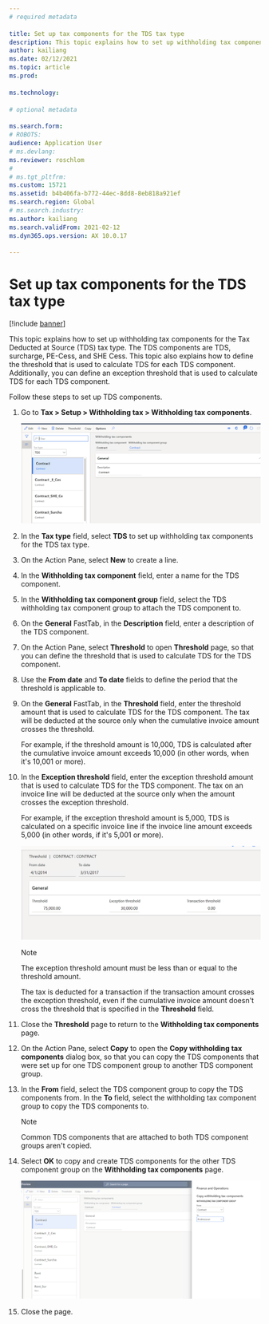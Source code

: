 ```yaml
---
# required metadata

title: Set up tax components for the TDS tax type
description: This topic explains how to set up withholding tax components for the Tax Deducted at Source (TDS) tax type. It also explains how to define the threshold limit that is used to calculate TDS for each TDS component.
author: kailiang
ms.date: 02/12/2021
ms.topic: article
ms.prod: 

ms.technology: 

# optional metadata

ms.search.form: 
# ROBOTS: 
audience: Application User
# ms.devlang: 
ms.reviewer: roschlom
# 
# ms.tgt_pltfrm: 
ms.custom: 15721
ms.assetid: b4b406fa-b772-44ec-8dd8-8eb818a921ef
ms.search.region: Global
# ms.search.industry: 
ms.author: kailiang
ms.search.validFrom: 2021-02-12
ms.dyn365.ops.version: AX 10.0.17

---
```

# Set up tax components for the TDS tax type

[!include [banner](../includes/banner.md)]

This topic explains how to set up withholding tax components for the Tax Deducted at Source (TDS) tax type. The TDS components are TDS, surcharge, PE-Cess, and SHE Cess. This topic also explains how to define the threshold that is used to calculate TDS for each TDS component. Additionally, you can define an exception threshold that is used to calculate TDS for each TDS component.

Follow these steps to set up TDS components.

1. Go to **Tax \> Setup \> Withholding tax \> Withholding tax components**.

    [![Withholding tax components page.](./media/apac-ind-TDS-9.png)](./media/apac-ind-TDS-9.png)

2. In the **Tax type** field, select **TDS** to set up withholding tax components for the TDS tax type.
3. On the Action Pane, select **New** to create a line.
4. In the **Withholding tax component** field, enter a name for the TDS component.
5. In the **Withholding tax component group** field, select the TDS withholding tax component group to attach the TDS component to.
6. On the **General** FastTab, in the **Description** field, enter a description of  the TDS component.
7. On the Action Pane, select **Threshold** to open **Threshold** page, so that you can define the threshold that is used to calculate TDS for the TDS component.
8. Use the **From date** and **To date** fields to define the period that the threshold is applicable to.
9. On the **General** FastTab, in the **Threshold** field, enter the threshold amount that is used to calculate TDS for the TDS component. The tax will be deducted at the source only when the cumulative invoice amount crosses the threshold.

    For example, if the threshold amount is 10,000, TDS is calculated after the cumulative invoice amount exceeds 10,000 (in other words, when it's 10,001 or more).

10. In the **Exception threshold** field, enter the exception threshold amount that is used to calculate TDS for the TDS component. The tax on an invoice line will be deducted at the source only when the amount crosses the exception threshold.

    For example, if the exception threshold amount is 5,000, TDS is calculated on a specific invoice line if the invoice line amount exceeds 5,000 (in other words, if it's 5,001 or more).

    [![Threshold page.](./media/apac-ind-TDS-10.png)](./media/apac-ind-TDS-10.png)

    > [!NOTE]
    > The exception threshold amount must be less than or equal to the threshold amount.
    >
    > The tax is deducted for a transaction if the transaction amount crosses the exception threshold, even if the cumulative invoice amount doesn't cross the threshold that is specified in the **Threshold** field.

11. Close the **Threshold** page to return to the **Withholding tax components** page.
12. On the Action Pane, select **Copy** to open the **Copy withholding tax components** dialog box, so that you can copy the TDS components that were set up for one TDS component group to another TDS component group.
13. In the **From** field, select the TDS component group to copy the TDS components from. In the **To** field, select the withholding tax component group to copy the TDS components to.

    > [!NOTE]
    > Common TDS components that are attached to both TDS component groups aren't copied.

14. Select **OK** to copy and create TDS components for the other TDS component group on the **Withholding tax components** page.

    [![Copy withholding tax components dialog box.](./media/apac-ind-TDS-11.png)](./media/apac-ind-TDS-11.png)

15. Close the page.
